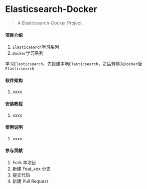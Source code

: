 # Elasticsearch-Docker

> A Elasticsearch-Docker Project

#### 项目介绍

1. `Elasticsearch`学习系列
2. `Docker`学习系列

学习`Elasticsearch`，先搭建本地`Elasticsearch`，之后转移为`Docker`版`Elasticsearch`

#### 软件架构

1. xxxx

#### 安装教程

1. xxxx

#### 使用说明

1. xxxx

#### 参与贡献

1. Fork 本项目
2. 新建 Feat_xxx 分支
3. 提交代码
4. 新建 Pull Request
